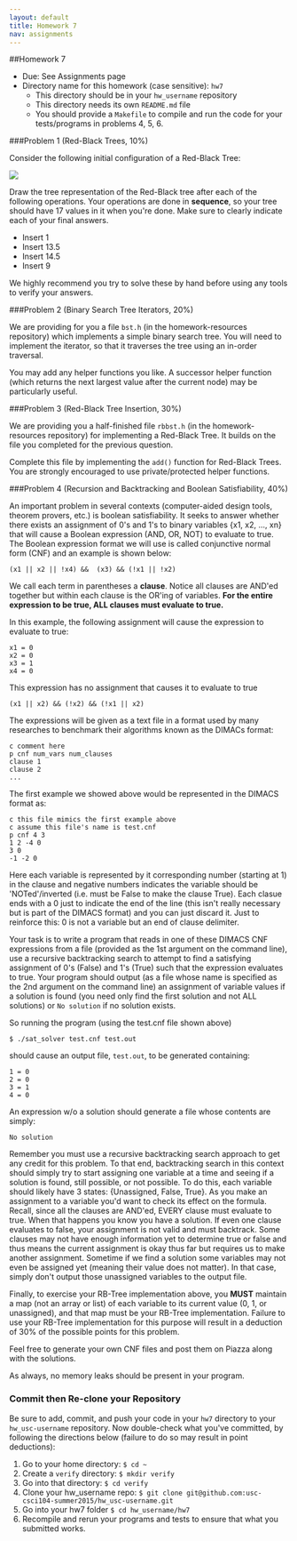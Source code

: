 ```yaml
---
layout: default
title: Homework 7
nav: assignments
---
```


##Homework 7

  + Due: See Assignments page  
  + Directory name for this homework (case sensitive): `hw7`
    - This directory should be in your `hw_username` repository
    - This directory needs its own `README.md` file
    - You should provide a `Makefile` to compile and run the code for your tests/programs in problems 4, 5, 6.
	

###Problem 1 (Red-Black Trees, 10%)

Consider the following initial configuration of a Red-Black Tree:

![](http://bits.usc.edu/cs104/wp-content/uploads/sites/12/2015/03/redblacktree.png)

Draw the tree representation of the Red-Black tree after each of the following operations.  Your operations are done in **sequence**, so your tree should have 17 values in it when you're done. Make sure to clearly indicate each of your final answers.

- Insert 1 
- Insert 13.5 
- Insert 14.5 
- Insert 9

We highly recommend you try to solve these by hand before using any tools to verify your answers.

###Problem 2 (Binary Search Tree Iterators, 20%)

We are providing for you a file `bst.h` (in the homework-resources repository) which implements a simple binary search tree.  You will need to implement the iterator, so that it traverses the tree using an in-order traversal.

You may add any helper functions you like.  A successor helper function (which returns the next largest value after the current node) may be particularly useful.

###Problem 3 (Red-Black Tree Insertion, 30%)

We are providing you a half-finished file `rbbst.h` (in the homework-resources repository) for implementing a Red-Black Tree.  It builds on the file you completed for the previous question.

Complete this file by implementing the `add()` function for Red-Black Trees.  You are strongly encouraged to use private/protected helper functions.

###Problem 4 (Recursion and Backtracking and Boolean Satisfiability, 40%)

An important problem in several contexts (computer-aided design tools, theorem provers, etc.) is boolean satisfiability.  It seeks to answer whether there exists an assignment of 0's and 1's to binary variables {x1, x2, ..., xn} that will
cause a Boolean expression (AND, OR, NOT) to evaluate to true.  The Boolean expression format we will use is called conjunctive normal form (CNF) and an example is shown below:

`(x1 || x2 || !x4) &&  (x3) && (!x1 || !x2)`

We call each term in parentheses a **clause**.  Notice all clauses are AND'ed together but within each clause is the OR'ing of variables.  **For the entire expression to be true, ALL clauses must evaluate to true.**

In this example, the following assignment will cause the expression to evaluate to true:

```
x1 = 0
x2 = 0
x3 = 1
x4 = 0
```

This expression has no assignment that causes it to evaluate to true

`(x1 || x2) && (!x2) && (!x1 || x2)`

The expressions will be given as a text file in a format used by many researches to benchmark their algorithms known as the DIMACs format:

```
c comment here
p cnf num_vars num_clauses
clause 1
clause 2
...
```

The first example we showed above would be represented in the DIMACS format as:

```
c this file mimics the first example above
c assume this file's name is test.cnf
p cnf 4 3
1 2 -4 0
3 0
-1 -2 0
```

Here each variable is represented by it corresponding number (starting at 1) in the clause and negative numbers indicates the variable should be 'NOTed'/inverted (i.e. must be False to make the clause True).  Each clasue ends with a 0 just to 
indicate the end of the line (this isn't really necessary but is part of the DIMACS format) and you can just discard it.  Just to reinforce this:  0 is not a variable but an end of clause delimiter.

Your task is to write a program that reads in one of these DIMACS CNF expressions from a file (provided as the 1st argument on the command line), use a recursive backtracking search to attempt to find a satisfying assignment of 0's (False)
and 1's (True) such that the expression evaluates to true.  Your program should output (as a file whose name is specified as the 2nd argument on the command line) an assignment of variable values if a solution is found 
(you need only find the first solution and not ALL solutions) or `No solution` if no solution exists.

So running the program (using the test.cnf file shown above)

`$ ./sat_solver test.cnf test.out`

should cause an output file, `test.out`, to be generated containing:

```
1 = 0
2 = 0
3 = 1
4 = 0
```

An expression w/o a solution should generate a file whose contents are simply:

`No solution`

Remember you must use a recursive backtracking search approach to get any credit for this problem.  To that end, backtracking search in this context should simply try to start assigning one variable at a time and seeing if
a solution is found, still possible, or not possible.  To do this, each variable should likely have 3 states:  {Unassigned, False, True}.  As you make an assignment to a variable you'd want to check its effect on the formula. 
Recall, since all the clauses are AND'ed, EVERY clause must evaluate to true.  When that happens you know you have a solution.  If even one clause evaluates to false, your assignment is not valid and must backtrack.
Some clauses may not have enough information yet to determine true or false and thus means the current assignment is okay thus far but requires us to make another assignment.
Sometime if we find a solution some variables may not even be assigned yet (meaning their value does not matter).  In that case, simply don't output those unassigned variables to the output file.

Finally, to exercise your RB-Tree implementation above, you **MUST** maintain a map (not an array or list) of each variable to its current value (0, 1, or unassigned), and that map must be your RB-Tree implementation.  Failure to use your RB-Tree implementation for this purpose will result in a deduction of 30% of the possible points for this problem.

Feel free to generate your own CNF files and post them on Piazza along with the solutions.

As always, no memory leaks should be present in your program.


### Commit then Re-clone your Repository

Be sure to add, commit, and push your code in your `hw7` directory to your `hw_usc-username` repository.  Now double-check what you've committed, by following the directions below (failure to do so may result in point deductions):

1. Go to your home directory: `$ cd ~`
1. Create a `verify` directory: `$ mkdir verify`
1. Go into that directory: `$ cd verify`
1. Clone your hw_username repo: `$ git clone git@github.com:usc-csci104-summer2015/hw_usc-username.git`
1. Go into your hw7 folder `$ cd hw_username/hw7`
1. Recompile and rerun your programs and tests to ensure that what you submitted works.


